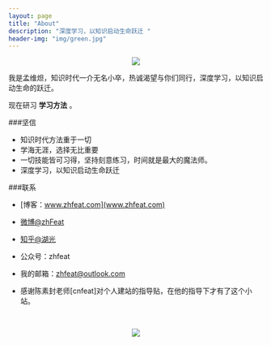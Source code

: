 ```yaml
---
layout: page
title: "About"
description: "深度学习，以知识启动生命跃迁 "
header-img: "img/green.jpg"
---
```



<center>
    <p><img src="http://oxarmbdpg.bkt.clouddn.com/012.jpg" align="center"></p>
</center>

我是孟维炟，知识时代一介无名小卒，热诚渴望与你们同行，深度学习，以知识启动生命的跃迁。

现在研习 **学习方法** 。

###坚信


- 知识时代方法重于一切
- 学海无涯，选择无比重要
- 一切技能皆可习得，坚持刻意练习，时间就是最大的魔法师。
- 深度学习，以知识启动生命跃迁


###联系

- [博客：www.zhfeat.com](www.zhfeat.com)

- [微博@zhFeat](https://weibo.com/6382285915)

- [知乎@湖光](http://www.zhihu.com/people/zhfeat)

- 公众号：zhfeat

- 我的邮箱：zhfeat@outlook.com


- 感谢陈素封老师[cnfeat]对个人建站的指导贴，在他的指导下才有了这个小站。
<center>
    <p><img src="http://i173.photobucket.com/albums/w63/cnfeat/2015-08-29-2_zpsqj7po8eo.png" align="center"></p>
</center>






